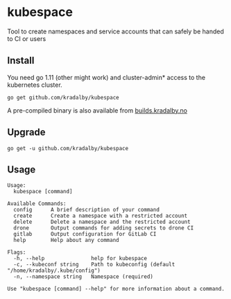 # kubespace
Tool to create namespaces and service accounts that can safely be handed to CI or users

## Install
You need go 1.11 (other might work) and cluster-admin\* access to the kubernetes cluster.
```
go get github.com/kradalby/kubespace
```

A pre-compiled binary is also available from [builds.kradalby.no](https://builds.kradalby.no)

## Upgrade
```
go get -u github.com/kradalby/kubespace
```

## Usage

```
Usage:
  kubespace [command]

Available Commands:
  config      A brief description of your command
  create      Create a namespace with a restricted account
  delete      Delete a namespace and the restricted account
  drone       Output commands for adding secrets to drone CI
  gitlab      Output configuration for GitLab CI
  help        Help about any command

Flags:
  -h, --help               help for kubespace
  -c, --kubeconf string    Path to kubeconfig (default "/home/kradalby/.kube/config")
  -n, --namespace string   Namespace (required)

Use "kubespace [command] --help" for more information about a command.
```
